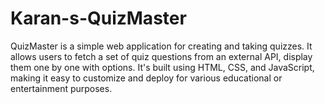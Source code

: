 # Karan-s-QuizMaster
QuizMaster is a simple web application for creating and taking quizzes. It allows users to fetch a set of quiz questions from an external API, display them one by one with options. It's built using HTML, CSS, and JavaScript, making it easy to customize and deploy for various educational or entertainment purposes.
